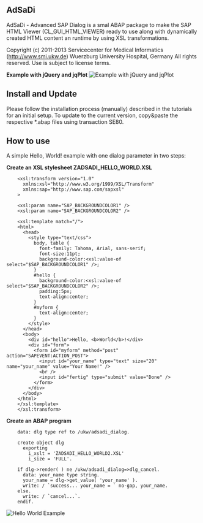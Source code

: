 AdSaDi
------

AdSaDi - Advanced SAP Dialog is a smal ABAP package to make the SAP HTML Viewer (CL_GUI_HTML_VIEWER) 
ready to use along with dynamically created HTML content an runtime by using XSL transformations.

Copyright (c) 2011-2013 Servicecenter for Medical Informatics (http://www.smi.ukw.de)
Wuerzburg University Hospital, Germany
All rights reserved. Use is subject to license terms.

**Example with jQuery and jqPlot**
![Example with jQuery and jqPlot](https://raw.github.com/RubyNunatak/adsadi/master/img/adsadi_jqplot.png)

Install and Update
------------------

Please follow the installation process (manually) described in the tutorials for an initial setup. 
To update to the current version, copy&paste the respective *.abap files using transaction SE80.


How to use
----------

A simple Hello, World! example with one dialog parameter in two steps:

**Create an XSL stylesheet ZADSADI_HELLO_WORLD.XSL**

        <xsl:transform version="1.0"
          xmlns:xsl="http://www.w3.org/1999/XSL/Transform"
          xmlns:sap="http://www.sap.com/sapxsl"
        >

        <xsl:param name="SAP_BACKGROUNDCOLOR1" />
        <xsl:param name="SAP_BACKGROUNDCOLOR2" />
        
        <xsl:template match="/">
        <html>
          <head>
            <style type="text/css">
              body, table {
                font-family: Tahoma, Arial, sans-serif;
                font-size:11pt;
                background-color:<xsl:value-of select="$SAP_BACKGROUNDCOLOR1" />;
              }
              #hello {
                background-color:<xsl:value-of select="$SAP_BACKGROUNDCOLOR2" />;
                padding:5px;
                text-align:center;
              }
              #myform {
                text-align:center;
              }
            </style>
          </head>
          <body>
            <div id="hello">Hello, <b>World</b>!</div>
            <div id="form">
              <form id="myform" method="post" action="SAPEVENT:ACTION_POST">
                <input id="your_name" type="text" size="20" name="your_name" value="Your Name!" />
                <br />
                <input id="fertig" type="submit" value="Done" />
              </form>
            </div>
          </body>
        </html>
        </xsl:template>
        </xsl:transform>
        
**Create an ABAP program**

        data: dlg type ref to /ukw/adsadi_dialog.
        
        create object dlg
          exporting
            i_xslt = 'ZADSADI_HELLO_WORLD2.XSL'
            i_size = 'FULL'.

        if dlg->render( ) ne /ukw/adsadi_dialog=>dlg_cancel.
          data: your_name type string.
          your_name = dlg->get_value( 'your_name' ).
          write: / `success... your_name = ` no-gap, your_name.
        else.
          write: / `cancel...`.
        endif.

![Hello World Example](https://raw.github.com/RubyNunatak/adsadi/master/img/adsadi_40.png)
